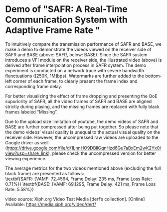 # Demo of "SAFR: A Real-Time Communication System with Adaptive Frame Rate "

To intuitively compare the transmission performance of SAFR and BASE, we make a demo to demonstrate the videos viewed on the receiver side of SAFR and BASE (above: SAFR, below: BASE). Since the SAFR system introduces a VFI module on the receiver side, the illustrated video (above) is derived after frame interpolation process in SAFR system. The demo experiment is conducted on a network trace with severe bandwidth flunctuations ([250K, 1M]bps). Watermarks are further added to the bottom-left corner of each frame, to clearly present the frame index and corresponding frame delay.

For better visualizing the effect of frame dropping and presenting the QoE supuriority of SAFR, all the video frames of SAFR and BASE are aligned strictly during playing, and the missing frames are replaced with fully black frames labeled “Missing”.

Due to the upload size limitation of youtube, the demo videos of SAFR and BASE are further compressed after being put together. So please note that the demo videos’ visual quality is unequal to the actual visual quality on the receiver side. However, the uncompressed raw videos are uploaded to the Google driver as well (https://drive.google.com/file/d/1LnnHO9DBllGqnHzd6Gu7aBxEm2wK2Yx0/view?usp=share_link), please check the uncompressed version for better viewing experience.

The average metrics for the two videos mentioned above (excluding the full black frame) are presented as follows:  
\textbf{SAFR: {VAMF: 72.4564, Frame Delay: 235 ms, Frame Loss Rate: 0.71%}}
\textbf{BASE: {VAMF: 69.1295, Frame Delay: 421 ms, Frame Loss Rate: 5.58%}}

video source: Xiph.org Video Test Media [derf’s collection]. [Online] Available: https://media.xiph.org/video/derf/
